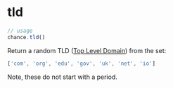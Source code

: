 # tld

```js
// usage
chance.tld()
```

Return a random TLD ([Top Level Domain][tld]) from the set:

```js
['com', 'org', 'edu', 'gov', 'uk', 'net', 'io']
```

Note, these do not start with a period.

[tld]: https://en.wikipedia.org/wiki/Top-level_domain
